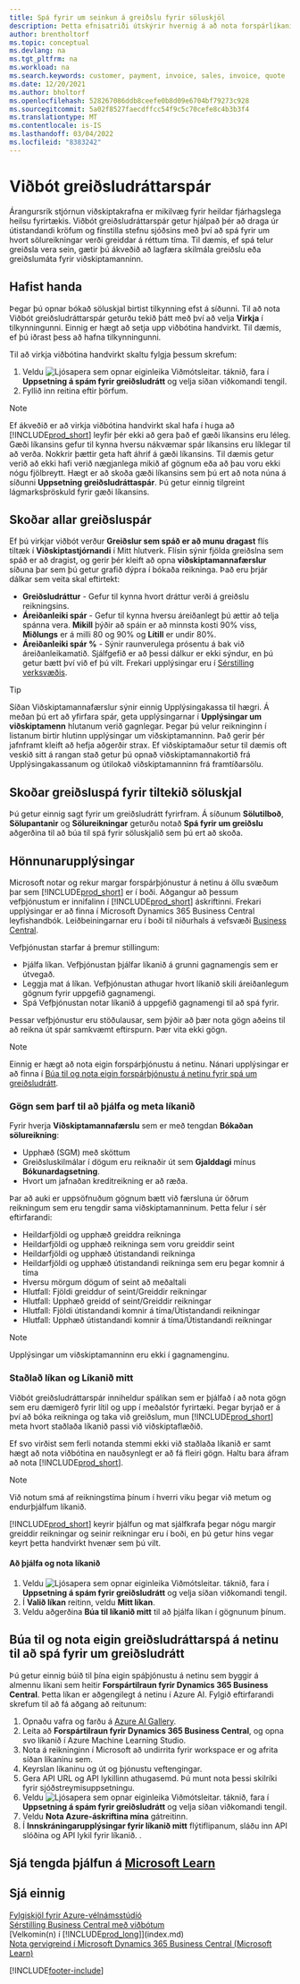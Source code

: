 ```yaml
---
title: Spá fyrir um seinkun á greiðslu fyrir söluskjöl
description: Þetta efnisatriði útskýrir hvernig á að nota forspárlíkanið okkar til að spá fyrir um hvort reikningur verði greiddur á réttum tíma.
author: brentholtorf
ms.topic: conceptual
ms.devlang: na
ms.tgt_pltfrm: na
ms.workload: na
ms.search.keywords: customer, payment, invoice, sales, invoice, quote
ms.date: 12/20/2021
ms.author: bholtorf
ms.openlocfilehash: 528267086ddb8ceefe0b8d09e6704bf79273c928
ms.sourcegitcommit: 5a02f8527faecdffcc54f9c5c70cefe8c4b3b3f4
ms.translationtype: MT
ms.contentlocale: is-IS
ms.lasthandoff: 03/04/2022
ms.locfileid: "8383242"
---
```

# <a name="the-late-payment-prediction-extension"></a>Viðbót greiðsludráttarspár

Árangursrík stjórnun viðskiptakrafna er mikilvæg fyrir heildar fjárhagslega heilsu fyrirtækis. Viðbót greiðsludráttarspár getur hjálpað þér að draga úr útistandandi kröfum og fínstilla stefnu sjóðsins með því að spá fyrir um hvort sölureikningar verði greiddar á réttum tíma. Til dæmis, ef spá telur greiðsla vera sein, gætir þú ákveðið að lagfæra skilmála greiðslu eða greiðslumáta fyrir viðskiptamanninn.

## <a name="getting-started"></a>Hafist handa

Þegar þú opnar bókað söluskjal birtist tilkynning efst á síðunni. Til að nota Viðbót greiðsludráttarspár geturðu tekið þátt með því að velja **Virkja** í tilkynningunni. Einnig er hægt að setja upp viðbótina handvirkt. Til dæmis, ef þú iðrast þess að hafna tilkynningunni.  

Til að virkja viðbótina handvirkt skaltu fylgja þessum skrefum:

1. Veldu ![Ljósapera sem opnar eiginleika Viðmótsleitar.](media/ui-search/search_small.png "Segðu mér hvað þú vilt gera") táknið, fara í **Uppsetning á spám fyrir greiðsludrátt** og velja síðan viðkomandi tengil.  
2. Fyllið inn reitina eftir þörfum.

> [!Note]
> Ef ákveðið er að virkja viðbótina handvirkt skal hafa í huga að [!INCLUDE[prod_short](includes/prod_short.md)] leyfir þér ekki að gera það ef gæði líkansins eru léleg. Gæði líkansins gefur til kynna hversu nákvæmar spár líkansins eru líklegar til að verða. Nokkrir þættir geta haft áhrif á gæði líkansins. Til dæmis getur verið að ekki hafi verið nægjanlega mikið af gögnum eða að þau voru ekki nógu fjölbreytt. Hægt er að skoða gæði líkansins sem þú ert að nota núna á síðunni **Uppsetning greiðsludráttaspár**. Þú getur einnig tilgreint lágmarksþröskuld fyrir gæði líkansins.   

## <a name="viewing-all-payment-predictions"></a>Skoðar allar greiðsluspár
Ef þú virkjar viðbót verður **Greiðslur sem spáð er að munu dragast** flís tiltæk í **Viðskiptastjórnandi** í Mitt hlutverk. Flísin sýnir fjölda greiðslna sem spáð er að dragist, og gerir þér kleift að opna **viðskiptamannafærslur** síðuna þar sem þú getur grafið dýpra í bókaða reikninga. Það eru þrjár dálkar sem veita skal eftirtekt:  

* **Greiðsludráttur** - Gefur til kynna hvort dráttur verði á greiðslu reikningsins.
* **Áreiðanleiki spár** - Gefur til kynna hversu áreiðanlegt þú ættir að telja spánna vera. **Mikill** þýðir að spáin er að minnsta kosti 90% viss, **Miðlungs** er á milli 80 og 90% og **Lítill** er undir 80%.
* **Áreiðanleiki spár %** - Sýnir raunverulega prósentu á bak við áreiðanleikamatið. Sjálfgefið er að þessi dálkur er ekki sýndur, en þú getur bætt því við ef þú vilt. Frekari upplýsingar eru í [Sérstilling verksvæðis](ui-personalization-user.md).

> [!Tip]
> Síðan Viðskiptamannafærslur sýnir einnig Upplýsingakassa til hægri. Á meðan þú ert að yfirfara spár, geta upplýsingarnar í **Upplýsingar um viðskiptamenn** hlutanum verið gagnlegar. Þegar þú velur reikninginn í listanum birtir hlutinn upplýsingar um viðskiptamanninn. Það gerir þér jafnframt kleift að hefja aðgerðir strax. Ef viðskiptamaður setur til dæmis oft veskið sitt á rangan stað getur þú opnað viðskiptamannakortið frá Upplýsingakassanum og útilokað viðskiptamanninn frá framtíðarsölu.  

## <a name="viewing-a-payment-prediction-for-a-specific-sales-document"></a>Skoðar greiðsluspá fyrir tiltekið söluskjal
Þú getur einnig sagt fyrir um greiðsludrátt fyrirfram. Á síðunum **Sölutilboð**, **Sölupantanir** og **Sölureikningar** geturðu notað **Spá fyrir um greiðslu** aðgerðina til að búa til spá fyrir söluskjalið sem þú ert að skoða.

<!--## Scheduling Payment Predictions
On the **Late Payment Prediction Setup** page you can schedule updates to payment predictions for a time that is convenient for you. -->

## <a name="design-details"></a>Hönnunarupplýsingar
Microsoft notar og rekur margar forspárþjónustur á netinu á öllu svæðum þar sem [!INCLUDE[prod_short](includes/prod_short.md)] er í boði. Aðgangur að þessum vefþjónustum er innifalinn í [!INCLUDE[prod_short](includes/prod_short.md)] áskriftinni. Frekari upplýsingar er að finna í Microsoft Dynamics 365 Business Central leyfishandbók. Leiðbeiningarnar eru í boði til niðurhals á vefsvæði [Business Central](https://dynamics.microsoft.com/en-us/business-central/overview/).

Vefþjónustan starfar á þremur stillingum:
- Þjálfa líkan. Vefþjónustan þjálfar líkanið á grunni gagnamengis sem er útvegað.
- Leggja mat á líkan. Vefþjónustan athugar hvort líkanið skili áreiðanlegum gögnum fyrir uppgefið gagnamengi.
- Spá Vefþjónustan notar líkanið á uppgefið gagnamengi til að spá fyrir.

Þessar vefþjónustur eru stöðulausar, sem þýðir að þær nota gögn aðeins til að reikna út spár samkvæmt eftirspurn. Þær vita ekki gögn. 

> [!NOTE]  
>   Einnig er hægt að nota eigin forspárþjónustu á netinu. Nánari upplýsingar er að finna í [Búa til og nota eigin forspárþjónustu á netinu fyrir spá um greiðsludrátt](#AnchorText). 

### <a name="data-required-to-train-and-evaluate-the-model"></a>Gögn sem þarf til að þjálfa og meta líkanið 
Fyrir hverja **Viðskiptamannafærslu** sem er með tengdan **Bókaðan sölureikning**:
- Upphæð (SGM) með sköttum
- Greiðsluskilmálar í dögum eru reiknaðir út sem **Gjalddagi** mínus **Bókunardagsetning**.
- Hvort um jafnaðan kreditreikning er að ræða. 

Þar að auki er uppsöfnuðum gögnum bætt við færsluna úr öðrum reikningum sem eru tengdir sama viðskiptamanninum. Þetta felur í sér eftirfarandi:

- Heildarfjöldi og upphæð greiddra reikninga
- Heildarfjöldi og upphæð reikninga sem voru greiddir seint
- Heildarfjöldi og upphæð útistandandi reikninga
- Heildarfjöldi og upphæð útistandandi reikninga sem eru þegar komnir á tíma
- Hversu mörgum dögum of seint að meðaltali
- Hlutfall: Fjöldi greiddur of seint/Greiddir reikningar
- Hlutfall: Upphæð greidd of seint/Greiddir reikningar
- Hlutfall: Fjöldi útistandandi komnir á tíma/Útistandandi reikningar
- Hlutfall: Upphæð útistandandi komnir á tíma/Útistandandi reikningar
> [!Note]
> Upplýsingar um viðskiptamanninn eru ekki í gagnamenginu.

### <a name="standard-model-and-my-model"></a>Staðlað líkan og Líkanið mitt
Viðbót greiðsludráttarspár inniheldur spálíkan sem er þjálfað í að nota gögn sem eru dæmigerð fyrir lítil og upp í meðalstór fyrirtæki. Þegar byrjað er á því að bóka reikninga og taka við greiðslum, mun [!INCLUDE[prod_short](includes/prod_short.md)] meta hvort staðlaða líkanið passi við viðskiptaflæðið. 

Ef svo virðist sem ferli notanda stemmi ekki við staðlaða líkanið er samt hægt að nota viðbótina en nauðsynlegt er að fá fleiri gögn. Haltu bara áfram að nota [!INCLUDE[prod_short](includes/prod_short.md)].
> [!Note]
> Við notum smá af reikningstíma þínum í hverri viku þegar við metum og endurþjálfum líkanið. 

[!INCLUDE[prod_short](includes/prod_short.md)] keyrir þjálfun og mat sjálfkrafa þegar nógu margir greiddir reikningar og seinir reikningar eru í boði, en þú getur hins vegar keyrt þetta handvirkt hvenær sem þú vilt.

#### <a name="to-train-and-use-your-model"></a>Að þjálfa og nota líkanið
1. Veldu ![Ljósapera sem opnar eiginleika Viðmótsleitar.](media/ui-search/search_small.png "Segðu mér hvað þú vilt gera") táknið, fara í **Uppsetning á spám fyrir greiðsludrátt** og velja síðan viðkomandi tengil.  
2. Í **Valið líkan** reitinn, veldu **Mitt líkan**.
3. Veldu aðgerðina **Búa til líkanið mitt** til að þjálfa líkan í gögnunum þínum.  

## <a name="create-and-use-your-own-predictive-web-service-for-late-payment-prediction"></a><a name="AnchorText"> </a>Búa til og nota eigin greiðsludráttarspá á netinu til að spá fyrir um greiðsludrátt
Þú getur einnig búið til þína eigin spáþjónustu á netinu sem byggir á almennu líkani sem heitir **Forspártilraun fyrir Dynamics 365 Business Central**. Þetta líkan er aðgengilegt á netinu í Azure AI. Fylgið eftirfarandi skrefum til að fá aðgang að reitunum:  

1. Opnaðu vafra og farðu á [Azure AI Gallery](https://go.microsoft.com/fwlink/?linkid=2086310).  
2. Leita að **Forspártilraun fyrir Dynamics 365 Business Central**, og opna svo líkanið í Azure Machine Learning Studio.  
3. Nota á reikninginn í Microsoft að undirrita fyrir workspace er og afrita síðan líkaninu sem.  
4. Keyrslan líkaninu og út og þjónustu veftengingar.  
5. Gera API URL og API lykillinn athugasemd. Þú munt nota þessi skilríki fyrir sjóðstreymisuppsetningu.  
6. Veldu ![Ljósapera sem opnar eiginleika Viðmótsleitar.](media/ui-search/search_small.png "Segðu mér hvað þú vilt gera") táknið, fara í **Uppsetning á spám fyrir greiðsludrátt** og velja síðan viðkomandi tengil.  
7. Veldu **Nota Azure-áskriftina mína** gátreitinn.
8. Í **Innskráningarupplýsingar fyrir líkanið mitt** flýtiflipanum, sláðu inn API slóðina og API lykil fyrir líkanið.  .  

## <a name="see-related-training-at-microsoft-learn"></a>Sjá tengda þjálfun á [Microsoft Learn](/learn/modules/predict-late-payments-sales-documents/)

## <a name="see-also"></a>Sjá einnig

[Fylgiskjöl fyrir Azure-vélnámsstúdíó](/azure/machine-learning/classic/)  
[Sérstilling Business Central með viðbótum](ui-extensions.md)  
[Velkomin(n) í [!INCLUDE[prod_long](includes/prod_long.md)]](index.md)  
[Nota gervigreind í Microsoft Dynamics 365 Business Central (Microsoft Learn)](/learn/paths/use-artificial-intelligence/)  

[!INCLUDE[footer-include](includes/footer-banner.md)]